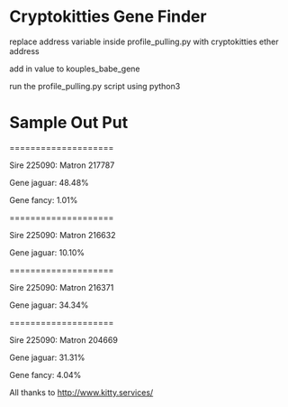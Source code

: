 # Cryptokitties Gene Finder

replace address variable inside profile_pulling.py with cryptokitties ether address

add in value to kouples_babe_gene

run the profile_pulling.py script using python3 

# Sample Out Put
====================

Sire 225090: Matron 217787

Gene jaguar: 48.48%

Gene fancy: 1.01%

====================

Sire 225090: Matron 216632

Gene jaguar: 10.10%

====================

Sire 225090: Matron 216371

Gene jaguar: 34.34%

====================

Sire 225090: Matron 204669

Gene jaguar: 31.31%

Gene fancy: 4.04%


All thanks to http://www.kitty.services/
